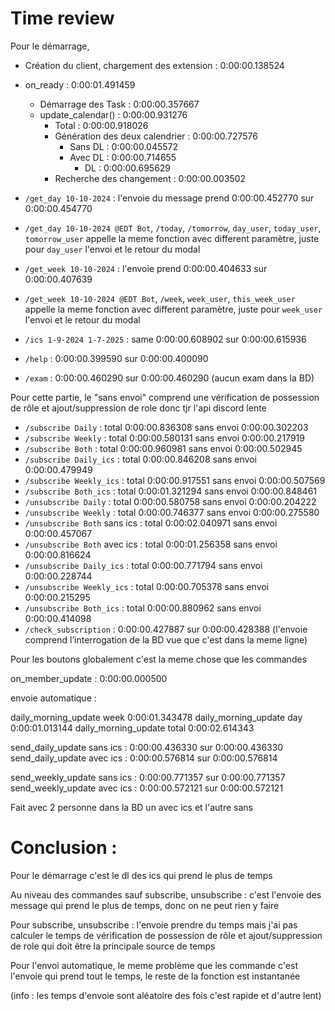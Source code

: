 # Time review

Pour le démarrage, 
- Création du client, chargement des extension : 0:00:00.138524
- on_ready : 0:00:01.491459
    - Démarrage des Task : 0:00:00.357667
    - update_calendar() : 0:00:00.931276
        - Total : 0:00:00.918026
        - Génération des deux calendrier : 0:00:00.727576
            - Sans DL : 0:00:00.045572
            - Avec DL : 0:00:00.714655
                - DL : 0:00:00.695629
        - Recherche des changement : 0:00:00.003502




- `/get_day 10-10-2024` : l'envoie du message prend 0:00:00.452770 sur 0:00:00.454770
- `/get_day 10-10-2024 @EDT Bot`,  `/today`, `/tomorrow`, `day_user`, `today_user`, `tomorrow_user` appelle la meme fonction avec different paramètre, juste pour `day_user` l'envoi et le retour du modal


- `/get_week 10-10-2024` : l'envoie prend 0:00:00.404633 sur 0:00:00.407639
- `/get_week 10-10-2024 @EDT Bot`, `/week`, `week_user`, `this_week_user` appelle la meme fonction avec different paramètre, juste pour `week_user` l'envoi et le retour du modal


- `/ics 1-9-2024 1-7-2025` : same 0:00:00.608902 sur 0:00:00.615936

- `/help` : 0:00:00.399590 sur 0:00:00.400090
- `/exam` : 0:00:00.460290 sur 0:00:00.460290 (aucun exam dans la BD)

Pour cette partie, le "sans envoi" comprend une vérification de possession de rôle et ajout/suppression de role donc tjr l'api discord lente


- `/subscribe Daily` : total 0:00:00.836308 sans envoi 0:00:00.302203
- `/subscribe Weekly` : total 0:00:00.580131 sans envoi 0:00:00.217919
- `/subscribe Both` : total 0:00:00.960981 sans envoi 0:00:00.502945
- `/subscribe Daily_ics` : total 0:00:00.846208 sans envoi 0:00:00.479949
- `/subscribe Weekly_ics` : total 0:00:00.917551 sans envoi 0:00:00.507569
- `/subscribe Both_ics` : total 0:00:01.321294 sans envoi 0:00:00.848461
- `/unsubscribe Daily` : total 0:00:00.580758 sans envoi 0:00:00.204222
- `/unsubscribe Weekly` : total 0:00:00.746377 sans envoi 0:00:00.275580
- `/unsubscribe Both` sans ics : total 0:00:02.040971 sans envoi 0:00:00.457067
- `/unsubscribe Both` avec ics : total 0:00:01.256358 sans envoi 0:00:00.816624
- `/unsubscribe Daily_ics` : total 0:00:00.771794 sans envoi 0:00:00.228744
- `/unsubscribe Weekly_ics` : total 0:00:00.705378 sans envoi 0:00:00.215295
- `/unsubscribe Both_ics` : total 0:00:00.880962 sans envoi 0:00:00.414098
- `/check_subscription` : 0:00:00.427887 sur 0:00:00.428388 (l'envoie comprend l’interrogation de la BD vue que c'est dans la meme ligne)






Pour les boutons globalement c'est la meme chose que les commandes

on_member_update : 0:00:00.000500


envoie automatique : 

daily_morning_update week 0:00:01.343478
daily_morning_update day 0:00:01.013144
daily_morning_update total 0:00:02.614343


send_daily_update sans ics : 0:00:00.436330 sur 0:00:00.436330
send_daily_update avec ics : 0:00:00.576814 sur 0:00:00.576814


send_weekly_update sans ics : 0:00:00.771357 sur 0:00:00.771357
send_weekly_update avec ics : 0:00:00.572121 sur 0:00:00.572121

Fait avec 2 personne dans la BD un avec ics et l'autre sans



# Conclusion : 

Pour le démarrage c'est le dl des ics qui prend le plus de temps

Au niveau des commandes sauf subscribe, unsubscribe : c'est l'envoie des message qui prend le plus de temps, donc on ne peut rien y faire

Pour subscribe, unsubscribe : l'envoie prendre du temps mais j'ai pas calculer le temps de  vérification de possession de rôle et ajout/suppression de role qui doit être la principale source de temps

Pour l'envoi automatique, le meme problème que les commande c'est l'envoie qui prend tout le temps, le reste de la fonction est instantanée

(info : les temps d'envoie sont aléatoire des fois c'est rapide et d'autre lent)